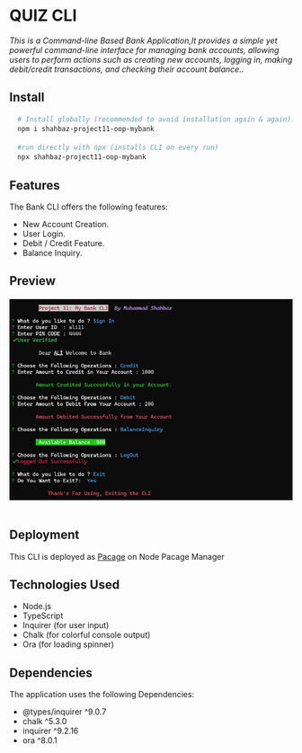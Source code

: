 # QUIZ CLI

_This is a Command-line Based Bank Application,It provides a simple yet powerful command-line interface for managing bank accounts, allowing users to perform actions such as creating new accounts, logging in, making debit/credit transactions, and checking their account balance.._

## Install

```sh
  # Install globally (recommended to avoid installation again & again).
  npm i shahbaz-project11-oop-mybank

  #run directly with npx (installs CLI on every run)
  npx shahbaz-project11-oop-mybank
```

## Features

The Bank CLI offers the following features:

- New Account Creation.
- User Login.
- Debit / Credit Feature.
- Balance Inquiry.

## Preview

  <h4 align="center"> 
    <img src="./assets/app-preview.jpg" />
    <br>
    <br>
  </h4>

## Deployment

This CLI is deployed as <a href="https://www.npmjs.com/package/shahbaz-project11-oop-mybank">Pacage</a> on Node Pacage Manager

## Technologies Used

- Node.js
- TypeScript
- Inquirer (for user input)
- Chalk (for colorful console output)
- Ora (for loading spinner)

## Dependencies

The application uses the following Dependencies:

- @types/inquirer ^9.0.7
- chalk ^5.3.0
- inquirer ^9.2.16
- ora ^8.0.1
